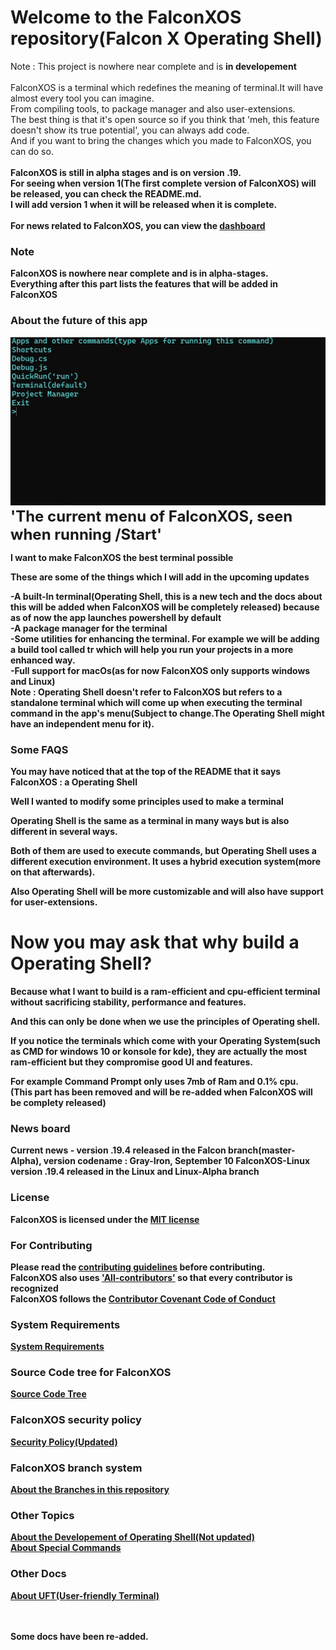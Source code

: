 # Welcome to the FalconXOS repository(Falcon X Operating Shell)
Note : This project is nowhere near complete and is <b>in developement</b>
<br>
<br>
FalconXOS is a terminal which redefines the meaning of terminal.It will have almost every tool you can imagine.
<br>
From compiling tools, to package manager and also user-extensions.
<br>
The best thing is that it's open source so if you think that 'meh, this feature doesn't show its true potential', you can always add code.
<br>
And if you want to bring the changes which you made to FalconXOS, you can do so.
</b>
<br>
<br>
<b>FalconXOS is still in alpha stages and is on version .19.
  <br>
For seeing when version 1(The first complete version of FalconXOS) will be released, you can check the README.md.
<br>
I will add version 1 when it will be released when it is complete.
<br>
  <br>
                                      For news related to FalconXOS, you can view the <a href="https://github.com/DaVikingMan/FalconXOS/blob/master/Dashboard/mainnews.md">dashboard</a>
### Note

FalconXOS is nowhere near complete and is in alpha-stages.
  <br>
  Everything after this part lists the features that will be added in FalconXOS
  

### About the future of this app

![title](img/PageGithub.png)
<font size=5>'The current menu of FalconXOS, seen when running /Start'</font>

I want to make FalconXOS the best terminal possible

These are some of the things which I will add in the upcoming updates


-A built-In terminal(Operating Shell, this is a new tech and the docs about this will be added when FalconXOS will be completely released) because as of now the app launches powershell by default
<br>
-A package manager for the terminal
<br>
-Some utilities for enhancing the terminal. For example we will be adding a build tool called tr which will help you run your projects in a more enhanced way.
<br>
-Full support for macOs(as for now FalconXOS only supports windows and Linux)
<br>
Note : Operating Shell doesn't refer to FalconXOS but refers to a standalone terminal which will come up when executing the terminal command in the app's menu(Subject to change.The Operating Shell might have an independent menu for it).


### Some FAQS

You may have noticed that at the top of the README that it says FalconXOS : a Operating Shell

Well I wanted to modify some principles used to make a terminal

Operating Shell is the same as a terminal in many ways but is also different in several ways.

Both of them are used to execute commands, but Operating Shell uses a different execution environment.
It uses a  hybrid execution system(more on that afterwards).

Also Operating Shell will be more customizable and will also have support for user-extensions.
# Now you may ask that why build a Operating Shell?

Because what I want to build is a ram-efficient and cpu-efficient terminal without sacrificing stability, performance and features.

And this can only be done when we use the principles of Operating shell.


If you notice the terminals which come with your Operating System(such as CMD for windows 10 or konsole for kde), they are actually the most ram-efficient but they compromise good UI and features.


For example Command Prompt only uses 7mb of Ram and 0.1% cpu.
<br>
(This part has been removed and will be re-added when FalconXOS will be complety released)

### News board

Current news - version .19.4 released in the Falcon branch(master-Alpha), version codename : Gray-Iron, September 10
FalconXOS-Linux version .19.4 released in the Linux and Linux-Alpha branch

### License

FalconXOS is licensed under the <a href="https://github.com/DaVikingMan/FalconXOS/blob/master-Alpha/LICENSE">MIT license</a>

### For Contributing

<b>Please read the <a href="https://github.com/DaVikingMan/FalconXOS/blob/master-Alpha/CONTRIBUTING.md">contributing guidelines</a> before contributing.
<br>
FalconXOS also uses <a href="https://github.com/all-contributors/all-contributors">'All-contributors'</a> so that every contributor is recognized</b>
<br>
FalconXOS follows the <b><a href="https://github.com/DaVikingMan/FalconXOS/blob/master-Alpha/CODE_OF_CONDUCT.md">Contributor Covenant Code of Conduct</a></b>
<b>
  
### System Requirements


<a href="https://github.com/DaVikingMan/FalconXOS/blob/master-Alpha/SystemRequirements.md">System Requirements</a>
<br>

### Source Code tree for FalconXOS

<a href="https://github.com/DaVikingMan/FalconXOS/blob/master-Alpha/SourceCodeTree.md">Source Code Tree</a>

### FalconXOS security policy

<a href="https://github.com/DaVikingMan/FalconXOS/blob/master/SECURITY.md">Security Policy(Updated)</a>
  
### FalconXOS branch system
<a href="https://github.com/DaVikingMan/FalconXOS/blob/master-Alpha/BranchManagement.md">About the Branches in this repository</a>

### Other Topics

<a href="https://github.com/DaVikingMan/FalconXOS/blob/master-Alpha/Updates.md">About the Developement of Operating Shell(Not updated)</a>
<br>
<a href=https://github.com/DaVikingMan/FalconXOS/blob/master-Alpha/AboutSpecialCommands.md>About Special Commands</a>

### Other Docs

<a href="https://github.com/DaVikingMan/FalconXOS/blob/master-Alpha/UFT.md">About UFT(User-friendly Terminal)</a>

<br>
<br>
Some docs have been re-added.

